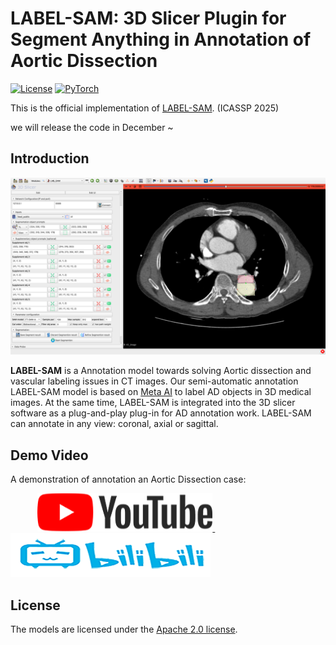 # LABEL-SAM: 3D Slicer Plugin for Segment Anything in Annotation of Aortic Dissection

[![License](https://img.shields.io/badge/License-Apache_2.0-blue.svg)](https://opensource.org/licenses/Apache-2.0) 
<a href="https://pytorch.org/get-started/locally/"><img alt="PyTorch" src="https://img.shields.io/badge/PyTorch-ee4c2c?logo=pytorch&logoColor=white"></a>

This is the official implementation of [LABEL-SAM](). (ICASSP 2025)

we will release the code in December ~

## Introduction

![](/figs/interface.png)

**LABEL-SAM** is a Annotation model towards solving Aortic dissection and vascular labeling issues in CT images. Our semi-automatic annotation LABEL-SAM model is based on [Meta AI](https://segment-anything.com/) to label AD objects in 3D medical images. At the same time, LABEL-SAM is integrated into the 3D slicer software as a plug-and-play plug-in for AD annotation work. LABEL-SAM can annotate in any view: coronal, axial or sagittal.

## Demo Video

A demonstration of annotation an Aortic Dissection case:

&nbsp;&nbsp;&nbsp;&nbsp;&nbsp;&nbsp;&nbsp;&nbsp;&nbsp;&nbsp;
<a href="https://www.youtube.com/watch?v=R3Fzgl1b4JQ">
  <img src="/figs/YouTube.png" alt="Image 1" width="280"/>
</a>
&nbsp;&nbsp;&nbsp;&nbsp;&nbsp;&nbsp;&nbsp;&nbsp;&nbsp;&nbsp;
<a href="https://www.bilibili.com/video/BV1QXtwepEQA/?vd_source=4eb5fca2d5207ec68d662e71ae2745e3">
  <img src="/figs/bibili.png" alt="Image 2" width="320"/>
</a>



## License

The models are licensed under the [Apache 2.0 license](./LICENSE).
